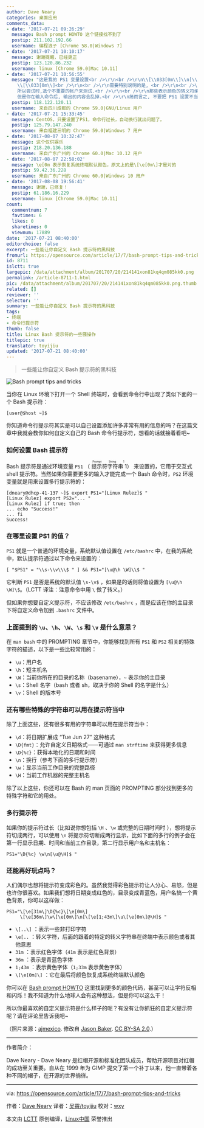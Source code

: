 ```yaml
---
author: Dave Neary
categories: 桌面应用
comments_data:
- date: '2017-07-21 09:26:29'
  message: Bash prompt HOWTO 这个链接找不到了
  postip: 211.102.192.66
  username: 编程浪子 [Chrome 58.0|Windows 7]
- date: '2017-07-21 10:10:17'
  message: 谢谢提醒，已经更正
  postip: 123.120.86.232
  username: linux [Chrome 59.0|Mac 10.11]
- date: '2017-07-21 10:56:55'
  message: "这是我的 PS1 变量设置<br />\r\n<br />\r\n\\[\\033[0m\\]\\n[\\[\\033[0;32m\\]\\w\\[\\033[0m\\]]\\n\\[\\033[0;37m\\]\\u\\[\\033[0;35m\\]@\\[\\033[0;36m\\]\\H\\[\\033[0;37m\\]$
    \\[\\033[0m\\]<br />\r\n<br />\r\n需要特别说明的是, <br />\r\n<br />\r\n首先不清楚, 评论系统是否会把某些字符转移或剔掉,
    所以尝试时,选个不重要的帐户来测试.<br />\r\n<br />\r\n那些表示颜色的转义符编码, 必须要输入完整, 如果输入不完整, 虽然看起来显示正常,
    但是你在输入命令后, 输出的内容会乱掉.<br />\r\n简而言之, 不要把 PS1 设置不当回事, 修改的不正确, 极端条件下会给自己带来麻烦."
  postip: 118.122.120.11
  username: 来自四川成都的 Chrome 59.0|GNU/Linux 用户
- date: '2017-07-21 15:33:45'
  message: CentOS，只要设置了PS1，命令行过长，自动换行就出问题了。
  postip: 125.79.147.240
  username: 来自福建三明的 Chrome 59.0|Windows 7 用户
- date: '2017-08-07 10:32:47'
  message: 这个仅供娱乐
  postip: 218.20.136.188
  username: 来自广东广州的 Chrome 60.0|Mac 10.12 用户
- date: '2017-08-07 22:58:02'
  message: \e[0m 表示恢复系统终端默认颜色，原文上的是\[\e[0m\]才是对的
  postip: 59.42.36.228
  username: 来自广东广州的 Chrome 60.0|Windows 10 用户
- date: '2017-08-08 19:56:41'
  message: 谢谢，已修复！
  postip: 61.186.16.229
  username: linux [Chrome 59.0|Mac 10.11]
count:
  commentnum: 7
  favtimes: 6
  likes: 0
  sharetimes: 0
  viewnum: 17889
date: '2017-07-21 08:40:00'
editorchoice: false
excerpt: 一些能让你自定义 Bash 提示符的黑科技
fromurl: https://opensource.com/article/17/7/bash-prompt-tips-and-tricks
id: 8711
islctt: true
largepic: /data/attachment/album/201707/20/214141xon81kq4qm085kk0.png
permalink: /article-8711-1.html
pic: /data/attachment/album/201707/20/214141xon81kq4qm085kk0.png.thumb.jpg
related: []
reviewer: ''
selector: ''
summary: 一些能让你自定义 Bash 提示符的黑科技
tags:
- 终端
- 命令行提示符
thumb: false
title: Linux Bash 提示符的一些骚操作
titlepic: true
translator: toyijiu
updated: '2017-07-21 08:40:00'
---
```



> 
> 一些能让你自定义 Bash 提示符的黑科技
> 
> 
> 


![Bash prompt tips and tricks](/data/attachment/album/201707/20/214141xon81kq4qm085kk0.png "Bash prompt tips and tricks")


当你在 Linux 环境下打开一个 Shell 终端时，会看到命令行中出现了类似下面的一个 Bash 提示符：



```
[user@$host ~]$

```

你知道命令行提示符其实是可以自己设置添加许多非常有用的信息的吗？在这篇文章中我就会教你如何自定义自己的 Bash 命令行提示符，想看的话就接着看吧~


### 如何设置 Bash 提示符


Bash 提示符是通过环境变量 `PS1` （<ruby> 提示符字符串 1 <rt>  Prompt String 1 </rt></ruby>） 来设置的，它用于交互式 shell 提示符。当然如果你需要更多的输入才能完成一个 Bash 命令时，`PS2` 环境变量就是用来设置多行提示符的：



```
[dneary@dhcp-41-137 ~]$ export PS1="[Linux Rulez]$ "
[Linux Rulez] export PS2="... "
[Linux Rulez] if true; then
... echo "Success!"
... fi
Success!

```

### 在哪里设置 PS1 的值？


`PS1` 就是一个普通的环境变量，系统默认值设置在 `/etc/bashrc` 中，在我的系统中，默认提示符通过以下命令来设置的：



```
[ "$PS1" = "\\s-\\v\\\$ " ] && PS1="[\u@\h \W]\\$ "

```

它判断 `PS1` 是否是系统的默认值 `\s-\v$` ，如果是的话则将值设置为 `[\u@\h \W]\$`。（LCTT 译注：注意命令中用 `\` 做了转义。）


但如果你想要自定义提示符，不应该修改 `/etc/bashrc` ，而是应该在你的主目录下将自定义命令加到 `.bashrc` 文件中。


### 上面提到的 `\u`、`\h`、`\W`、`\s` 和 `\v` 是什么意思？


在 `man bash` 中的 PROMPTING 章节中，你能够找到所有 `PS1` 和 `PS2` 相关的特殊字符的描述，以下是一些比较常用的：


* `\u`：用户名
* `\h`：短主机名
* `\W`：当前你所在的目录的名称（basename），`~` 表示你的主目录
* `\s`：Shell 名字（bash 或者 sh，取决于你的 Shell 的名字是什么）
* `\v`：Shell 的版本号


### 还有哪些特殊的字符串可以用在提示符当中


除了上面这些，还有很多有用的字符串可以用在提示符当中：


* `\d`：将日期扩展成 “Tue Jun 27” 这种格式
* `\D{fmt}`：允许自定义日期格式——可通过 `man strftime` 来获得更多信息
* `\D{%c}`：获得本地化的日期和时间
* `\n`：换行（参考下面的多行提示符）
* `\w`：显示当前工作目录的完整路径
* `\H`：当前工作机器的完整主机名


除了以上这些，你还可以在 Bash 的 man 页面的 PROMPTING 部分找到更多的特殊字符和它的用处。


### 多行提示符


如果你的提示符过长（比如说你想包括 `\H` 、`\w` 或完整的日期时间时 ），想将提示符切成两行，可以使用 `\n` 将提示符切断成两行显示，比如下面的多行的例子会在第一行显示日期、时间和当前工作目录，第二行显示用户名和主机名：



```
PS1="\D{%c} \w\n[\u@\H]$ "

```

### 还能再好玩点吗？


人们偶尔也想将提示符变成彩色的。虽然我觉得彩色提示符让人分心、易怒，但是也许你很喜欢。如果我们想将日期变成红色的，目录变成青蓝色，用户名搞一个黄色背景，你可以这样做：



```
PS1="\[\e[31m\]\D{%c}\[\e[0m\]
     \[\e[36m\]\w\[\e[0m\]\n[\[\e[1;43m\]\u\[\e[0m\]@\H]$ "

```

* `\[..\]` ：表示一些非打印字符
* `\e[..` ：转义字符，后面的跟着的特定的转义字符串在终端中表示颜色或者其他意思
* `31m` ：表示红色字体（`41m` 表示是红色背景）
* `36m` ：表示是青蓝色字体
* `1;43m` ：表示黄色字体（`1;33m` 表示黄色字体）
* `\[\e[0m]\]` ：它在最后将颜色恢复成系统终端默认颜色


你可以在 [Bash prompt HOWTO](http://tldp.org/HOWTO/Bash-Prompt-HOWTO/x329.html) 这里找到更多的颜色代码，甚至可以让字符反相和闪烁！我不知道为什么地球人会有这种想法，但是你可以这么干！


所以你最喜欢的自定义提示符是什么样子的呢？有没有让你抓狂的自定义提示符呢？请在评论里告诉我吧~


（照片来源：[ajmexico](https://www.flickr.com/photos/15587432@N02/3281139507/). 修改自 [Jason Baker](https://opensource.com/users/jason-baker). [CC BY-SA 2.0](https://creativecommons.org/licenses/by/2.0/).）




---


作者简介：


Dave Neary - Dave Neary 是红帽开源和标准化团队成员，帮助开源项目对红帽的成功至关重要。自从在 1999 年为 GIMP 提交了第一个补丁以来，他一直带着各种不同的帽子，在开源的世界徜徉。




---


via: <https://opensource.com/article/17/7/bash-prompt-tips-and-tricks>


作者：[Dave Neary](https://opensource.com/users/dneary) 译者：[吴霄/toyijiu](https://github.com/toyijiu) 校对：[wxy](https://github.com/wxy)


本文由 [LCTT](https://github.com/LCTT/TranslateProject) 原创编译，[Linux中国](https://linux.cn/) 荣誉推出